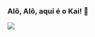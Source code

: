 ### Alô, Alô, aqui é o Kai! 👋

<img src="https://media2.giphy.com/media/Jkk64Xj64mcfu/giphy.gif?cid=ecf05e47frajvx71r7k8yteya05i7389cc6rvdrw2d9bo5ch&ep=v1_gifs_search&rid=giphy.gif&ct=g">

<!--
**lucikaii/lucikaii** is a ✨ _special_ ✨ repository because its `README.md` (this file) appears on your GitHub profile.

Here are some ideas to get you started:

- 🔭 I’m currently working on ...
- 🌱 I’m currently learning ...
- 👯 I’m looking to collaborate on ...
- 🤔 I’m looking for help with ...
- 💬 Ask me about ...
- 📫 How to reach me: ...
- 😄 Pronouns: ...
- ⚡ Fun fact: ...
-->
